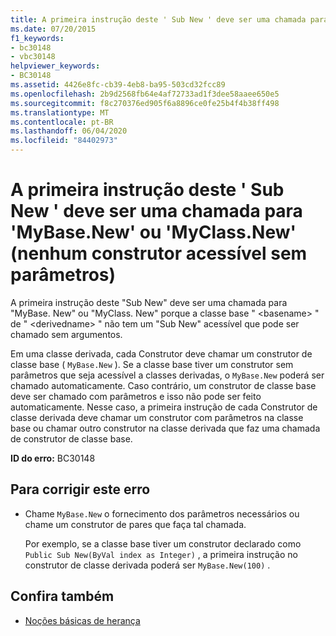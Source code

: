 ```yaml
---
title: A primeira instrução deste ' Sub New ' deve ser uma chamada para 'MyBase.New' ou 'MyClass.New' (nenhum construtor acessível sem parâmetros)
ms.date: 07/20/2015
f1_keywords:
- bc30148
- vbc30148
helpviewer_keywords:
- BC30148
ms.assetid: 4426e8fc-cb39-4eb8-ba95-503cd32fcc89
ms.openlocfilehash: 2b9d2568fb64e4af72733ad1f3dee58aaee650e5
ms.sourcegitcommit: f8c270376ed905f6a8896ce0fe25b4f4b38ff498
ms.translationtype: MT
ms.contentlocale: pt-BR
ms.lasthandoff: 06/04/2020
ms.locfileid: "84402973"
---
```

# <a name="first-statement-of-this-sub-new-must-be-a-call-to-mybasenew-or-myclassnew-no-accessible-constructor-without-parameters"></a>A primeira instrução deste ' Sub New ' deve ser uma chamada para 'MyBase.New' ou 'MyClass.New' (nenhum construtor acessível sem parâmetros)
A primeira instrução deste "Sub New" deve ser uma chamada para "MyBase. New" ou "MyClass. New" porque a classe base " \<basename> " de " \<derivedname> " não tem um "Sub New" acessível que pode ser chamado sem argumentos.  
  
 Em uma classe derivada, cada Construtor deve chamar um construtor de classe base ( `MyBase.New` ). Se a classe base tiver um construtor sem parâmetros que seja acessível a classes derivadas, o `MyBase.New` poderá ser chamado automaticamente. Caso contrário, um construtor de classe base deve ser chamado com parâmetros e isso não pode ser feito automaticamente. Nesse caso, a primeira instrução de cada Construtor de classe derivada deve chamar um construtor com parâmetros na classe base ou chamar outro construtor na classe derivada que faz uma chamada de construtor de classe base.  
  
 **ID do erro:** BC30148  
  
## <a name="to-correct-this-error"></a>Para corrigir este erro  
  
- Chame `MyBase.New` o fornecimento dos parâmetros necessários ou chame um construtor de pares que faça tal chamada.  
  
     Por exemplo, se a classe base tiver um construtor declarado como `Public Sub New(ByVal index as Integer)` , a primeira instrução no construtor de classe derivada poderá ser `MyBase.New(100)` .  
  
## <a name="see-also"></a>Confira também

- [Noções básicas de herança](../../programming-guide/language-features/objects-and-classes/inheritance-basics.md)
